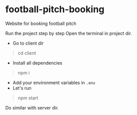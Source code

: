 # football-pitch-booking
Website for booking football pitch

Run the project step by step
Open the terminal in project dir.

- Go to client dir
> cd client
- Install all dependencies
> npm i
- Add your environment variables in `.env`
- Let's run
> npm start

Do similar with server dir.
